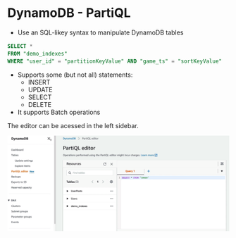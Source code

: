 # DynamoDB - PartiQL

- Use an SQL-likey syntax to manipulate DynamoDB tables

```sql
SELECT *
FROM "demo_indexes"
WHERE "user_id" = "partitionKeyValue" AND "game_ts" = "sortKeyValue"
```

- Supports some (but not all) statements:
    - INSERT
    - UPDATE
    - SELECT
    - DELETE
- It supports Batch operations

The editor can be acessed in the left sidebar.

![](img/2022-05-17-07-50-14.png)

